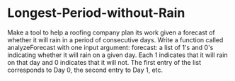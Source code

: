 # Longest-Period-without-Rain
Make a tool to help a roofing company plan its work given a forecast of whether it will rain in a period of consecutive days. Write a function called analyzeForecast with one input argument:  forecast: a list of 1's and 0's indicating whether it will rain on a given day. Each 1 indicates that it will rain on that day and 0 indicates that it will not. The first entry of the list corresponds to Day 0, the second entry to Day 1, etc.
